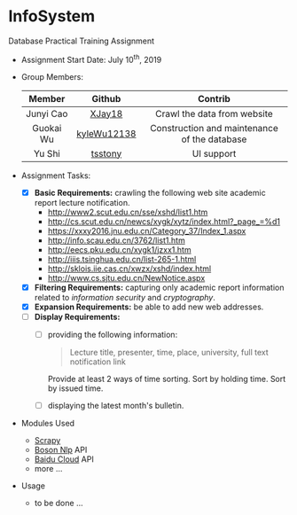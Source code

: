 # InfoSystem
Database Practical Training Assignment

- Assignment Start Date: July 10<sup>th</sup>, 2019
- Group Members:

    Member|Github|Contrib|
    :---:|:---:|:---:
    Junyi Cao|[XJay18](https://github.com/XJay18)|Crawl the data from website
    Guokai Wu|[kyleWu12138](https://github.com/kyleWu12138)|Construction and maintenance of the database
    Yu Shi|[tsstony](https://github.com/tsstony)|UI support

- Assignment Tasks:
    - [x] **Basic Requirements:** crawling the following web site academic report lecture notification.
        - http://www2.scut.edu.cn/sse/xshd/list1.htm
        - http://cs.scut.edu.cn/newcs/xygk/xytz/index.html?_page_=%d1
        - https://xxxy2016.jnu.edu.cn/Category_37/Index_1.aspx
        - http://info.scau.edu.cn/3762/list1.htm
        - http://eecs.pku.edu.cn/xygk1/jzxx1.htm
        - http://iiis.tsinghua.edu.cn/list-265-1.html
        - http://sklois.iie.cas.cn/xwzx/xshd/index.html
        - http://www.cs.sjtu.edu.cn/NewNotice.aspx
    - [x] **Filtering Requirements:** capturing only academic report information related to *information security* and *cryptography*.
    - [x] **Expansion Requirements:** be able to add new web addresses.
    - [ ] **Display Requirements:** 
        - [ ] providing the following information:
            > Lecture title, presenter, time, place, university, full text notification link
            
             Provide at least 2 ways of time sorting. Sort by holding time. Sort by issued time.
             
        - [ ] displaying the latest month's bulletin.

- Modules Used
    - [Scrapy](https://scrapy.org/)
    - [Boson Nlp](https://bosonnlp.com/) API
    - [Baidu Cloud](https://cloud.baidu.com/) API
    - more ...
    
- Usage
    - to be done ...
